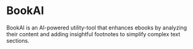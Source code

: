 # BookAI
BookAI is an AI-powered utility-tool that enhances ebooks by analyzing their content and adding insightful footnotes to simplify complex text sections.
